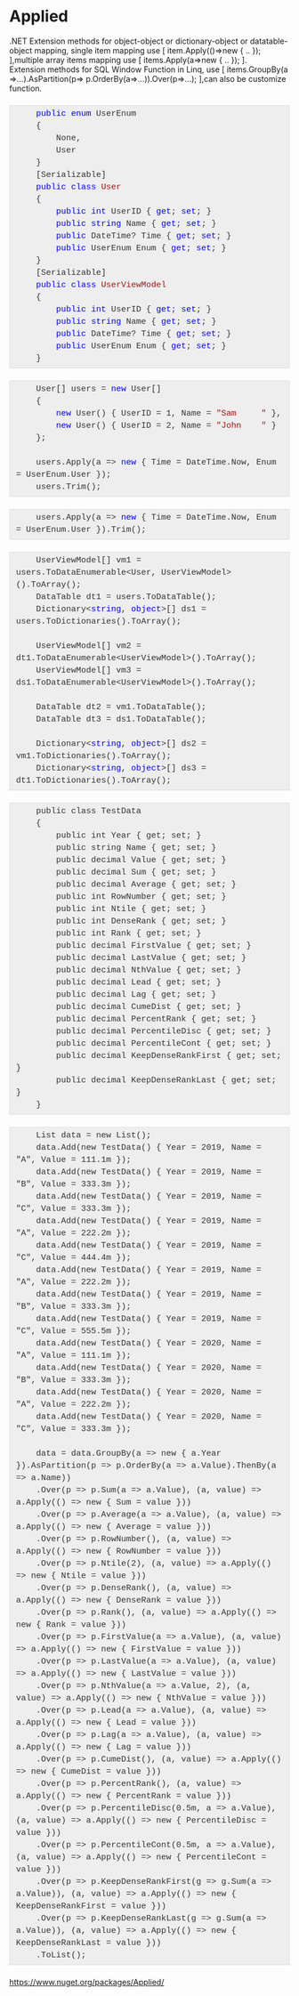 # Applied
.NET Extension methods for object-object or dictionary-object or datatable-object mapping, single item mapping use [ item.Apply(()=>new { .. }); ],multiple array items mapping use [ items.Apply(a=>new { .. }); ]. 
<br/>Extension methods for SQL Window Function in Linq, use [ items.GroupBy(a =>...).AsPartition(p=> p.OrderBy(a=>...)).Over(p=>...); ],can also be customize function.


<pre style="background-color: #eeeeee; border: 1px solid rgb(221, 221, 221); box-sizing: border-box; color: #333333; font-family: &quot;Source Code Pro&quot;, Consolas, Courier, monospace; font-size: 15px; line-height: 22px; margin-bottom: 22px; margin-top: 22px; max-width: 100%; overflow: auto; padding: 4.5px 11px;"><code class="language-cs hljs" style="background-attachment: initial; background-clip: initial; background-image: initial; background-origin: initial; background-position: initial; background-repeat: initial; background-size: initial; border-radius: 0px; border: none; display: block; font-family: &quot;Source Code Pro&quot;, Consolas, Courier, monospace; font-size: 1em; line-height: inherit; margin: 0px; overflow-x: auto; padding: 0px; text-size-adjust: none;">    <span class="hljs-keyword" style="color: blue;">public</span> <span class="hljs-keyword" style="color: blue;">enum</span> UserEnum
    {
        None,
        User
    }
    [Serializable]
    <span class="hljs-keyword" style="color: blue;">public</span> <span class="hljs-keyword" style="color: blue;">class</span> <span class="hljs-title" style="color: #a31515;">User</span>
    {
        <span class="hljs-keyword" style="color: blue;">public</span> <span class="hljs-keyword" style="color: blue;">int</span> UserID { <span class="hljs-keyword" style="color: blue;">get</span>; <span class="hljs-keyword" style="color: blue;">set</span>; }
        <span class="hljs-keyword" style="color: blue;">public</span> <span class="hljs-keyword" style="color: blue;">string</span> Name { <span class="hljs-keyword" style="color: blue;">get</span>; <span class="hljs-keyword" style="color: blue;">set</span>; }
        <span class="hljs-keyword" style="color: blue;">public</span> DateTime? Time { <span class="hljs-keyword" style="color: blue;">get</span>; <span class="hljs-keyword" style="color: blue;">set</span>; }
        <span class="hljs-keyword" style="color: blue;">public</span> UserEnum Enum { <span class="hljs-keyword" style="color: blue;">get</span>; <span class="hljs-keyword" style="color: blue;">set</span>; }
    }
    [Serializable]
    <span class="hljs-keyword" style="color: blue;">public</span> <span class="hljs-keyword" style="color: blue;">class</span> <span class="hljs-title" style="color: #a31515;">UserViewModel</span>
    {
        <span class="hljs-keyword" style="color: blue;">public</span> <span class="hljs-keyword" style="color: blue;">int</span> UserID { <span class="hljs-keyword" style="color: blue;">get</span>; <span class="hljs-keyword" style="color: blue;">set</span>; }
        <span class="hljs-keyword" style="color: blue;">public</span> <span class="hljs-keyword" style="color: blue;">string</span> Name { <span class="hljs-keyword" style="color: blue;">get</span>; <span class="hljs-keyword" style="color: blue;">set</span>; }
        <span class="hljs-keyword" style="color: blue;">public</span> DateTime? Time { <span class="hljs-keyword" style="color: blue;">get</span>; <span class="hljs-keyword" style="color: blue;">set</span>; }
        <span class="hljs-keyword" style="color: blue;">public</span> UserEnum Enum { <span class="hljs-keyword" style="color: blue;">get</span>; <span class="hljs-keyword" style="color: blue;">set</span>; }
    }</code></pre>
    
    
    
<pre style="background-color: #eeeeee; border: 1px solid rgb(221, 221, 221); box-sizing: border-box; color: #333333; font-family: &quot;Source Code Pro&quot;, Consolas, Courier, monospace; font-size: 15px; line-height: 22px; margin-bottom: 22px; margin-top: 22px; max-width: 100%; overflow: auto; padding: 4.5px 11px;"><code class="language-cs hljs" style="background-attachment: initial; background-clip: initial; background-image: initial; background-origin: initial; background-position: initial; background-repeat: initial; background-size: initial; border-radius: 0px; border: none; display: block; font-family: &quot;Source Code Pro&quot;, Consolas, Courier, monospace; font-size: 1em; line-height: inherit; margin: 0px; overflow-x: auto; padding: 0px; text-size-adjust: none;">    User[] users = <span class="hljs-keyword" style="color: blue;">new</span> User[]
    {
        <span class="hljs-keyword" style="color: blue;">new</span> User() { UserID = <span class="hljs-number">1</span>, Name = <span class="hljs-string" style="color: #a31515;">"Sam     "</span> },
        <span class="hljs-keyword" style="color: blue;">new</span> User() { UserID = <span class="hljs-number">2</span>, Name = <span class="hljs-string" style="color: #a31515;">"John    "</span> }
    };

    users.Apply(a =&gt; <span class="hljs-keyword" style="color: blue;">new</span> { Time = DateTime.Now, Enum = UserEnum.User });
    users.Trim();</code></pre>

<pre style="background-color: #eeeeee; border: 1px solid rgb(221, 221, 221); box-sizing: border-box; color: #333333; font-family: &quot;Source Code Pro&quot;, Consolas, Courier, monospace; font-size: 15px; line-height: 22px; margin-bottom: 22px; margin-top: 22px; max-width: 100%; overflow: auto; padding: 4.5px 11px;"><code class="language-cs hljs" style="background-attachment: initial; background-clip: initial; background-image: initial; background-origin: initial; background-position: initial; background-repeat: initial; background-size: initial; border-radius: 0px; border: none; display: block; font-family: &quot;Source Code Pro&quot;, Consolas, Courier, monospace; font-size: 1em; line-height: inherit; margin: 0px; overflow-x: auto; padding: 0px; text-size-adjust: none;">    users.Apply(a =&gt; <span class="hljs-keyword" style="color: blue;">new</span> { Time = DateTime.Now, Enum = UserEnum.User }).Trim();</code></pre>

<pre style="background-color: #eeeeee; border: 1px solid rgb(221, 221, 221); box-sizing: border-box; color: #333333; font-family: &quot;Source Code Pro&quot;, Consolas, Courier, monospace; font-size: 15px; line-height: 22px; margin-bottom: 22px; margin-top: 22px; max-width: 100%; overflow: auto; padding: 4.5px 11px;"><code class="language-cs hljs" style="background-attachment: initial; background-clip: initial; background-image: initial; background-origin: initial; background-position: initial; background-repeat: initial; background-size: initial; border-radius: 0px; border: none; display: block; font-family: &quot;Source Code Pro&quot;, Consolas, Courier, monospace; font-size: 1em; line-height: inherit; margin: 0px; overflow-x: auto; padding: 0px; text-size-adjust: none;">    UserViewModel[] vm1 = users.ToDataEnumerable&lt;User, UserViewModel&gt;().ToArray();
    DataTable dt1 = users.ToDataTable();
    Dictionary&lt;<span class="hljs-keyword" style="color: blue;">string</span>, <span class="hljs-keyword" style="color: blue;">object</span>&gt;[] ds1 = users.ToDictionaries().ToArray();

    UserViewModel[] vm2 = dt1.ToDataEnumerable&lt;UserViewModel&gt;().ToArray();
    UserViewModel[] vm3 = ds1.ToDataEnumerable&lt;UserViewModel&gt;().ToArray();

    DataTable dt2 = vm1.ToDataTable();
    DataTable dt3 = ds1.ToDataTable();

    Dictionary&lt;<span class="hljs-keyword" style="color: blue;">string</span>, <span class="hljs-keyword" style="color: blue;">object</span>&gt;[] ds2 = vm1.ToDictionaries().ToArray();
    Dictionary&lt;<span class="hljs-keyword" style="color: blue;">string</span>, <span class="hljs-keyword" style="color: blue;">object</span>&gt;[] ds3 = dt1.ToDictionaries().ToArray();</code></pre>
    

<pre style="background-color: #eeeeee; border: 1px solid rgb(221, 221, 221); box-sizing: border-box; color: #333333; font-family: &quot;Source Code Pro&quot;, Consolas, Courier, monospace; font-size: 15px; line-height: 22px; margin-bottom: 22px; margin-top: 22px; max-width: 100%; overflow: auto; padding: 4.5px 11px;"><code class="language-cs hljs" style="background-attachment: initial; background-clip: initial; background-image: initial; background-origin: initial; background-position: initial; background-repeat: initial; background-size: initial; border-radius: 0px; border: none; display: block; font-family: &quot;Source Code Pro&quot;, Consolas, Courier, monospace; font-size: 1em; line-height: inherit; margin: 0px; overflow-x: auto; padding: 0px; text-size-adjust: none;">    public class TestData
    {
        public int Year { get; set; }
        public string Name { get; set; }
        public decimal Value { get; set; }
        public decimal Sum { get; set; }
        public decimal Average { get; set; }
        public int RowNumber { get; set; }
        public int Ntile { get; set; }
        public int DenseRank { get; set; }
        public int Rank { get; set; }
        public decimal FirstValue { get; set; }
        public decimal LastValue { get; set; }
        public decimal NthValue { get; set; }
        public decimal Lead { get; set; }
        public decimal Lag { get; set; }
        public decimal CumeDist { get; set; }
        public decimal PercentRank { get; set; }
        public decimal PercentileDisc { get; set; }
        public decimal PercentileCont { get; set; }
        public decimal KeepDenseRankFirst { get; set; }
        public decimal KeepDenseRankLast { get; set; }
    }</code></pre>
    
<pre style="background-color: #eeeeee; border: 1px solid rgb(221, 221, 221); box-sizing: border-box; color: #333333; font-family: &quot;Source Code Pro&quot;, Consolas, Courier, monospace; font-size: 15px; line-height: 22px; margin-bottom: 22px; margin-top: 22px; max-width: 100%; overflow: auto; padding: 4.5px 11px;"><code class="language-cs hljs" style="background-attachment: initial; background-clip: initial; background-image: initial; background-origin: initial; background-position: initial; background-repeat: initial; background-size: initial; border-radius: 0px; border: none; display: block; font-family: &quot;Source Code Pro&quot;, Consolas, Courier, monospace; font-size: 1em; line-height: inherit; margin: 0px; overflow-x: auto; padding: 0px; text-size-adjust: none;">    List<TestData> data = new List<TestData>();
    data.Add(new TestData() { Year = 2019, Name = "A", Value = 111.1m });
    data.Add(new TestData() { Year = 2019, Name = "B", Value = 333.3m });
    data.Add(new TestData() { Year = 2019, Name = "C", Value = 333.3m });
    data.Add(new TestData() { Year = 2019, Name = "A", Value = 222.2m });
    data.Add(new TestData() { Year = 2019, Name = "C", Value = 444.4m });
    data.Add(new TestData() { Year = 2019, Name = "A", Value = 222.2m });
    data.Add(new TestData() { Year = 2019, Name = "B", Value = 333.3m });
    data.Add(new TestData() { Year = 2019, Name = "C", Value = 555.5m });
    data.Add(new TestData() { Year = 2020, Name = "A", Value = 111.1m });
    data.Add(new TestData() { Year = 2020, Name = "B", Value = 333.3m });
    data.Add(new TestData() { Year = 2020, Name = "A", Value = 222.2m });
    data.Add(new TestData() { Year = 2020, Name = "C", Value = 333.3m });

    data = data.GroupBy(a => new { a.Year }).AsPartition(p => p.OrderBy(a => a.Value).ThenBy(a => a.Name))
    .Over(p => p.Sum(a => a.Value), (a, value) => a.Apply(() => new { Sum = value }))
    .Over(p => p.Average(a => a.Value), (a, value) => a.Apply(() => new { Average = value }))
    .Over(p => p.RowNumber(), (a, value) => a.Apply(() => new { RowNumber = value }))
    .Over(p => p.Ntile(2), (a, value) => a.Apply(() => new { Ntile = value }))
    .Over(p => p.DenseRank(), (a, value) => a.Apply(() => new { DenseRank = value }))
    .Over(p => p.Rank(), (a, value) => a.Apply(() => new { Rank = value }))
    .Over(p => p.FirstValue(a => a.Value), (a, value) => a.Apply(() => new { FirstValue = value }))
    .Over(p => p.LastValue(a => a.Value), (a, value) => a.Apply(() => new { LastValue = value }))
    .Over(p => p.NthValue(a => a.Value, 2), (a, value) => a.Apply(() => new { NthValue = value }))
    .Over(p => p.Lead(a => a.Value), (a, value) => a.Apply(() => new { Lead = value }))
    .Over(p => p.Lag(a => a.Value), (a, value) => a.Apply(() => new { Lag = value }))
    .Over(p => p.CumeDist(), (a, value) => a.Apply(() => new { CumeDist = value }))
    .Over(p => p.PercentRank(), (a, value) => a.Apply(() => new { PercentRank = value }))
    .Over(p => p.PercentileDisc(0.5m, a => a.Value), (a, value) => a.Apply(() => new { PercentileDisc = value }))
    .Over(p => p.PercentileCont(0.5m, a => a.Value), (a, value) => a.Apply(() => new { PercentileCont = value }))
    .Over(p => p.KeepDenseRankFirst(g => g.Sum(a => a.Value)), (a, value) => a.Apply(() => new { KeepDenseRankFirst = value }))
    .Over(p => p.KeepDenseRankLast(g => g.Sum(a => a.Value)), (a, value) => a.Apply(() => new { KeepDenseRankLast = value }))
    .ToList();</code></pre>
    

    
<a href="https://www.nuget.org/packages/Applied/">https://www.nuget.org/packages/Applied/</a>
